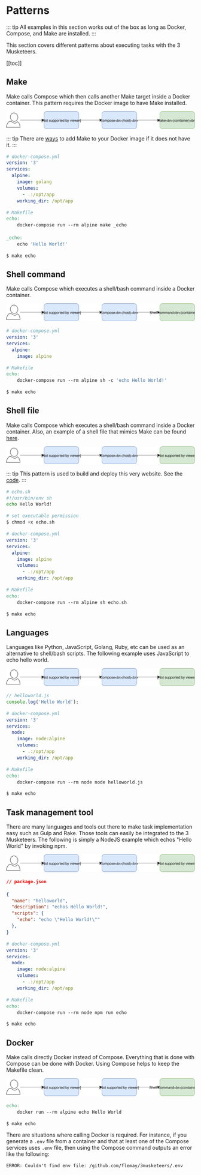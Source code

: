 # Patterns

::: tip
All examples in this section works out of the box as long as Docker, Compose, and Make are installed.
:::

This section covers different patterns about executing tasks with the 3 Musketeers.

[[toc]]

## Make

Make calls Compose which then calls another Make target inside a Docker container. This pattern requires the Docker image to have Make installed.

![pattern-make](./assets/diagrams-pattern-make.svg)

::: tip
There are [ways][linkDocker] to add Make to your Docker image if it does not have it.
:::

```yaml
# docker-compose.yml
version: '3'
services:
  alpine:
    image: golang
    volumes:
      - .:/opt/app
    working_dir: /opt/app
```

```makefile
# Makefile
echo:
	docker-compose run --rm alpine make _echo

_echo:
	echo 'Hello World!'
```

```bash
$ make echo
```

## Shell command

Make calls Compose which executes a shell/bash command inside a Docker container.

![pattern-shell](./assets/diagrams-pattern-shell.svg)

```yaml
# docker-compose.yml
version: '3'
services:
  alpine:
    image: alpine
```

```makefile
# Makefile
echo:
	docker-compose run --rm alpine sh -c 'echo Hello World!'
```

```bash
$ make echo
```

## Shell file

Make calls Compose which executes a shell/bash command inside a Docker container. Also, an example of a shell file that mimics Make can be found [here][linkOtherTips].

![pattern-shell-file](./assets/diagrams-pattern-shell-file.svg)

::: tip
This pattern is used to build and deploy this very website. See the [code][link3MusketeersGitHub].
:::

```bash
# echo.sh
#!/usr/bin/env sh
echo Hello World!
```

```bash
# set executable permission
$ chmod +x echo.sh
```

```yaml
# docker-compose.yml
version: '3'
services:
  alpine:
    image: alpine
    volumes:
      - .:/opt/app
    working_dir: /opt/app
```

```makefile
# Makefile
echo:
	docker-compose run --rm alpine sh echo.sh
```

```bash
$ make echo
```

## Languages


Languages like Python, JavaScript, Golang, Ruby, etc can be used as an alternative to shell/bash scripts. The following example uses JavaScript to echo hello world.

![pattern-language](./assets/diagrams-pattern-language.svg)

```js
// helloworld.js
console.log('Hello World');
```

```yaml
# docker-compose.yml
version: '3'
services:
  node:
    image: node:alpine
    volumes:
      - .:/opt/app
    working_dir: /opt/app
```

```makefile
# Makefile
echo:
	docker-compose run --rm node node helloworld.js
```

```bash
$ make echo
```

## Task management tool

There are many languages and tools out there to make task implementation easy such as Gulp and Rake. Those tools can easily be integrated to the 3 Musketeers. The following is simply a NodeJS example which echos "Hello World" by invoking npm.

![pattern-task-tool](./assets/diagrams-pattern-task-tool.svg)

```json
// package.json

{
  "name": "helloworld",
  "description": "echos Hello World!",
  "scripts": {
    "echo": "echo \"Hello World!\""
  },
}
```

```yaml
# docker-compose.yml
version: '3'
services:
  node:
    image: node:alpine
    volumes:
      - .:/opt/app
    working_dir: /opt/app
```

```makefile
# Makefile
echo:
	docker-compose run --rm node npm run echo
```

```bash
$ make echo
```

## Docker

Make calls directly Docker instead of Compose. Everything that is done with Compose can be done with Docker. Using Compose helps to keep the Makefile clean.

![pattern-docker](./assets/diagrams-pattern-docker.svg)

```makefile
echo:
	docker run --rm alpine echo Hello World
```

```bash
$ make echo
```

There are situations where calling Docker is required. For instance, if you generate a `.env` file from a container and that at least one of the Compose services uses `.env` file, then using the Compose command outputs an error like the following:

```
ERROR: Couldn't find env file: /github.com/flemay/3musketeers/.env
```

[linkDocker]: docker
[linkOtherTips]: other-tips

[link3MusketeersGitHub]: https://github.com/flemay/3musketeers
